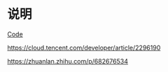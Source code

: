 # 说明

[Code](https://github.com/gventuri/pandas-ai)

<https://cloud.tencent.com/developer/article/2296190>

<https://zhuanlan.zhihu.com/p/682676534>
